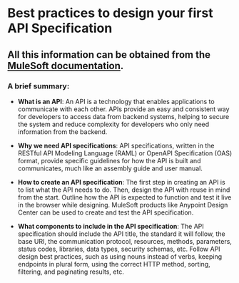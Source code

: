 # Best practices to design your first API Specification

## All this information can be obtained from the [MuleSoft documentation](https://developer.mulesoft.com/tutorials-and-howtos/getting-started/best-practices-first-api-spec/).

### A brief summary:

-   **What is an API**: An API is a technology that enables applications to communicate with each other. APIs provide an easy and consistent way for developers to access data from backend systems, helping to secure the system and reduce complexity for developers who only need information from the backend.

-   **Why we need API specifications**: API specifications, written in the RESTful API Modeling Language (RAML) or OpenAPI Specification (OAS) format, provide specific guidelines for how the API is built and communicates, much like an assembly guide and user manual.

-   **How to create an API specification**: The first step in creating an API is to list what the API needs to do. Then, design the API with reuse in mind from the start. Outline how the API is expected to function and test it live in the browser while designing. MuleSoft products like Anypoint Design Center can be used to create and test the API specification.

-   **What components to include in the API specification**: The API specification should include the API title, the standard it will follow, the base URI, the communication protocol, resources, methods, parameters, status codes, libraries, data types, security schemas, etc. Follow API design best practices, such as using nouns instead of verbs, keeping endpoints in plural form, using the correct HTTP method, sorting, filtering, and paginating results, etc.
